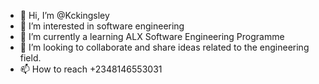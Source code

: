 - 👋 Hi, I’m @Kckingsley
- 👀 I’m interested in software engineering
- 🌱 I’m currently a learning ALX Software Engineering Programme
- 💞️ I’m looking to collaborate and share ideas related to the engineering field.
- 📫 How to reach +2348146553031
